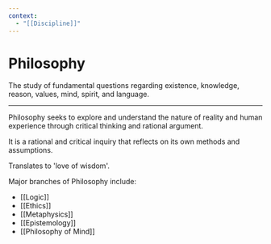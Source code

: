 ```yaml
---
context:
  - "[[Discipline]]"
---
```


# Philosophy

The study of fundamental questions regarding existence, knowledge, reason, values, mind, spirit, and language.

---

Philosophy seeks to explore and understand the nature of reality and human experience through critical thinking and rational argument.

It is a rational and critical inquiry that reflects on its own methods and assumptions.

Translates to 'love of wisdom'.

Major branches of Philosophy include:

- [[Logic]]
- [[Ethics]]
- [[Metaphysics]]
- [[Epistemology]]
- [[Philosophy of Mind]]
